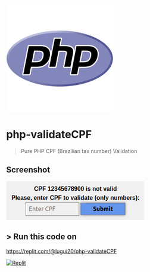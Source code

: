 
![PHP](https://raw.githubusercontent.com/github/explore/80688e429a7d4ef2fca1e82350fe8e3517d3494d/topics/php/php.png)

#  php-validateCPF 

> Pure PHP CPF (Brazilian tax number) Validation


## Screenshot
<img src="./Screenshot.png"/>


## > Run this code on

https://replit.com/@lugui20/php-validateCPF

[![Replit](https://img.shields.io/badge/Replit-0e1523?style=for-the-badge&logo=Replit&logoColor=F26207)](https://replit.com/@lugui20/php-validateCPF)
